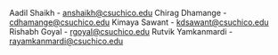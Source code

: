 Aadil Shaikh - anshaikh@csuchico.edu
Chirag Dhamange -  cdhamange@csuchico.edu
Kimaya Sawant - kdsawant@csuchico.edu
Rishabh Goyal - rgoyal@csuchico.edu
Rutvik Yamkanmardi - rayamkanmardi@csuchico.edu
